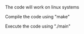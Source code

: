 The code will work on linux systems

Compile the code using "make"

Execute the code using "./main"



